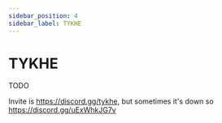 ```yaml
---
sidebar_position: 4
sidebar_label: TYKHE
---
```


# TYKHE

TODO

Invite is https://discord.gg/tykhe, but sometimes it's down so https://discord.gg/uExWhkJG7v
